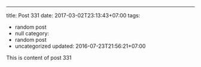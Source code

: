 ---
title: Post 331
date: 2017-03-02T23:13:43+07:00
tags:
  - random post
  - null
category:
  - random post
  - uncategorized
updated: 2016-07-23T21:56:21+07:00

This is content of post 331